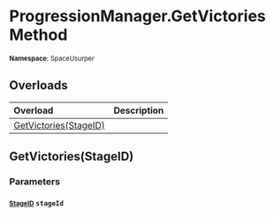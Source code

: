 # ProgressionManager.GetVictories Method

<small>**Namespace**: SpaceUsurper</small>

## Overloads

<div markdown="1" class="member-table">

| Overload | Description |
| :------- | ----------- |
| [GetVictories(StageID)](#StageID_) |  | 

</div>

## GetVictories(StageID)
### Parameters
#### <small>[StageID](../StageID.md)</small> `stageId`

